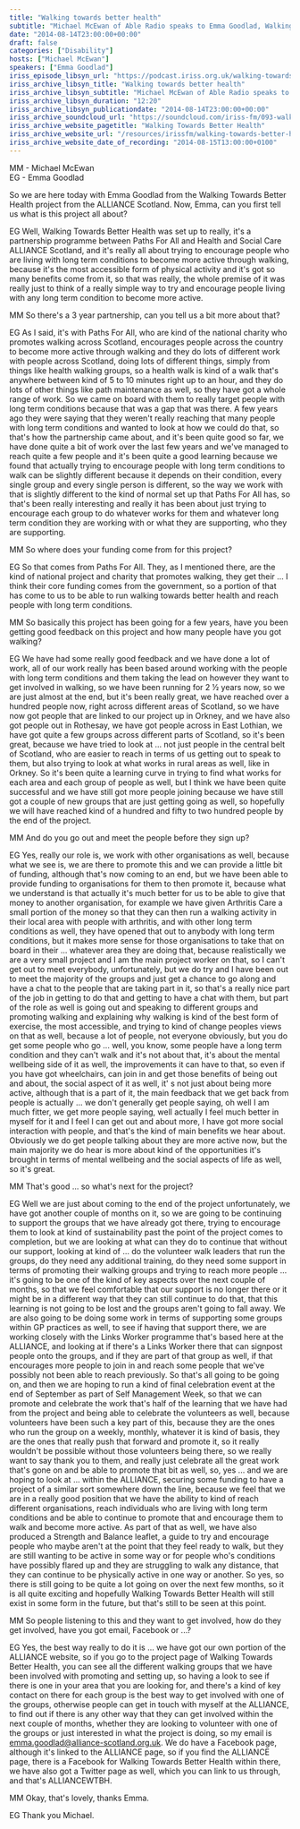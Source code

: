 ```yaml
---
title: "Walking towards better health"
subtitle: "Michael McEwan of Able Radio speaks to Emma Goodlad, Walking Development Worker at ALLIANCE Scotland, about the Walking Towards Better Health programme."
date: "2014-08-14T23:00:00+00:00"
draft: false
categories: ["Disability"]
hosts: ["Michael McEwan"]
speakers: ["Emma Goodlad"]
iriss_episode_libsyn_url: "https://podcast.iriss.org.uk/walking-towards-better-health-1"
iriss_archive_libsyn_title: "Walking towards better health"
iriss_archive_libsyn_subtitle: "Michael McEwan of Able Radio speaks to Emma Goodlad, Walking Development Worker at ALLIANCE Scotland, about the Walking Towards Better Health programme."
iriss_archive_libsyn_duration: "12:20"
iriss_archive_libsyn_publicationdate: "2014-08-14T23:00:00+00:00"
iriss_archive_soundcloud_url: "https://soundcloud.com/iriss-fm/093-walking-towards-better-health"
iriss_archive_website_pagetitle: "Walking Towards Better Health"
iriss_archive_website_url: "/resources/irissfm/walking-towards-better-health"
iriss_archive_website_date_of_recording: "2014-08-15T13:00:00+0100"
---
```

MM - Michael McEwan  
EG - Emma Goodlad

So we are here today with Emma Goodlad from the Walking Towards Better Health project from the ALLIANCE Scotland. Now, Emma, can you first tell us what is this project all about?

EG Well, Walking Towards Better Health was set up to really, it's a partnership programme between Paths For All and Health and Social Care ALLIANCE Scotland, and it's really all about trying to encourage people who are living with long term conditions to become more active through walking, because it's the most accessible form of physical activity and it's got so many benefits come from it, so that was really, the whole premise of it was really just to think of a really simple way to try and encourage people living with any long term condition to become more active.

MM So there's a 3 year partnership, can you tell us a bit more about that?

EG As I said, it's with Paths For All, who are kind of the national charity who promotes walking across Scotland, encourages people across the country to become more active through walking and they do lots of different work with people across Scotland, doing lots of different things, simply from things like health walking groups, so a health walk is kind of a walk that's anywhere between kind of 5 to 10 minutes right up to an hour, and they do lots of other things like path maintenance as well, so they have got a whole range of work. So we came on board with them to really target people with long term conditions because that was a gap that was there. A few years ago they were saying that they weren't really reaching that many people with long term conditions and wanted to look at how we could do that, so that's how the partnership came about, and it's been quite good so far, we have done quite a bit of work over the last few years and we've managed to reach quite a few people and it's been quite a good learning because we found that actually trying to encourage people with long term conditions to walk can be slightly different because it depends on their condition, every single group and every single person is different, so the way we work with that is slightly different to the kind of normal set up that Paths For All has, so that's been really interesting and really it has been about just trying to encourage each group to do whatever works for them and whatever long term condition they are working with or what they are supporting, who they are supporting.

MM So where does your funding come from for this project?

EG So that comes from Paths For All. They, as I mentioned there, are the kind of national project and charity that promotes walking, they get their ... I think their core funding comes from the government, so a portion of that has come to us to be able to run walking towards better health and reach people with long term conditions.

MM So basically this project has been going for a few years, have you been getting good feedback on this project and how many people have you got walking?

EG We have had some really good feedback and we have done a lot of work, all of our work really has been based around working with the people with long term conditions and them taking the lead on however they want to get involved in walking, so we have been running for 2 ½ years now, so we are just almost at the end, but it's been really great, we have reached over a hundred people now, right across different areas of Scotland, so we have now got people that are linked to our project up in Orkney, and we have also got people out in Rothesay, we have got people across in East Lothian, we have got quite a few groups across different parts of Scotland, so it's been great, because we have tried to look at ... not just people in the central belt of Scotland, who are easier to reach in terms of us getting out to speak to them, but also trying to look at what works in rural areas as well, like in Orkney. So it's been quite a learning curve in trying to find what works for each area and each group of people as well, but I think we have been quite successful and we have still got more people joining because we have still got a couple of new groups that are just getting going as well, so hopefully we will have reached kind of a hundred and fifty to two hundred people by the end of the project.

MM And do you go out and meet the people before they sign up?

EG Yes, really our role is, we work with other organisations as well, because what we see is, we are there to promote this and we can provide a little bit of funding, although that's now coming to an end, but we have been able to provide funding to organisations for them to then promote it, because what we understand is that actually it's much better for us to be able to give that money to another organisation, for example we have given Arthritis Care a small portion of the money so that they can then run a walking activity in their local area with people with arthritis, and with other long term conditions as well, they have opened that out to anybody with long term conditions, but it makes more sense for those organisations to take that on board in their ... whatever area they are doing that, because realistically we are a very small project and I am the main project worker on that, so I can't get out to meet everybody, unfortunately, but we do try and I have been out to meet the majority of the groups and just get a chance to go along and have a chat to the people that are taking part in it, so that's a really nice part of the job in getting to do that and getting to have a chat with them, but part of the role as well is going out and speaking to different groups and promoting walking and explaining why walking is kind of the best form of exercise, the most accessible, and trying to kind of change peoples views on that as well, because a lot of people, not everyone obviously, but you do get some people who go ... well, you know, some people have a long term condition and they can't walk and it's not about that, it's about the mental wellbeing side of it as well, the improvements it can have to that, so even if you have got wheelchairs, can join in and get those benefits of being out and about, the social aspect of it as well, it' s not just about being more active, although that is a part of it, the main feedback that we get back from people is actually ... we don't generally get people saying, oh well I am much fitter, we get more people saying, well actually I feel much better in myself for it and I feel I can get out and about more, I have got more social interaction with people, and that's the kind of main benefits we hear about. Obviously we do get people talking about they are more active now, but the main majority we do hear is more about kind of the opportunities it's brought in terms of mental wellbeing and the social aspects of life as well, so it's great.

MM That's good ... so what's next for the project?

EG Well we are just about coming to the end of the project unfortunately, we have got another couple of months on it, so we are going to be continuing to support the groups that we have already got there, trying to encourage them to look at kind of sustainability past the point of the project comes to completion, but we are looking at what can they do to continue that without our support, looking at kind of ... do the volunteer walk leaders that run the groups, do they need any additional training, do they need some support in terms of promoting their walking groups and trying to reach more people ... it's going to be one of the kind of key aspects over the next couple of months, so that we feel comfortable that our support is no longer there or it might be in a different way that they can still continue to do that, that this learning is not going to be lost and the groups aren't going to fall away. We are also going to be doing some work in terms of supporting some groups within GP practices as well, to see if having that support there, we are working closely with the Links Worker programme that's based here at the ALLIANCE, and looking at if there's a Links Worker there that can signpost people onto the groups, and if they are part of that group as well, if that encourages more people to join in and reach some people that we've possibly not been able to reach previously. So that's all going to be going on, and then we are hoping to run a kind of final celebration event at the end of September as part of Self Management Week, so that we can promote and celebrate the work that's half of the learning that we have had from the project and being able to celebrate the volunteers as well, because volunteers have been such a key part of this, because they are the ones who run the group on a weekly, monthly, whatever it is kind of basis, they are the ones that really push that forward and promote it, so it really wouldn't be possible without those volunteers being there, so we really want to say thank you to them, and really just celebrate all the great work that's gone on and be able to promote that bit as well, so, yes ... and we are hoping to look at ... within the ALLIANCE, securing some funding to have a project of a similar sort somewhere down the line, because we feel that we are in a really good position that we have the ability to kind of reach different organisations, reach individuals who are living with long term conditions and be able to continue to promote that and encourage them to walk and become more active. As part of that as well, we have also produced a Strength and Balance leaflet, a guide to try and encourage people who maybe aren't at the point that they feel ready to walk, but they are still wanting to be active in some way or for people who's conditions have possibly flared up and they are struggling to walk any distance, that they can continue to be physically active in one way or another. So yes, so there is still going to be quite a lot going on over the next few months, so it is all quite exciting and hopefully Walking Towards Better Health will still exist in some form in the future, but that's still to be seen at this point.

MM So people listening to this and they want to get involved, how do they get involved, have you got email, Facebook or ...?

EG Yes, the best way really to do it is ... we have got our own portion of the ALLIANCE website, so if you go to the project page of Walking Towards Better Health, you can see all the different walking groups that we have been involved with promoting and setting up, so having a look to see if there is one in your area that you are looking for, and there's a kind of key contact on there for each group is the best way to get involved with one of the groups, otherwise people can get in touch with myself at the ALLIANCE, to find out if there is any other way that they can get involved within the next couple of months, whether they are looking to volunteer with one of the groups or just interested in what the project is doing, so my email is emma.goodlad@alliance-scotland.org.uk. We do have a Facebook page, although it's linked to the ALLIANCE page, so if you find the ALLIANCE page, there is a Facebook for Walking Towards Better Health within there, we have also got a Twitter page as well, which you can link to us through, and that's ALLIANCEWTBH.

MM Okay, that's lovely, thanks Emma.

EG Thank you Michael.